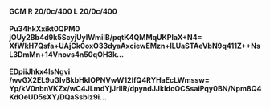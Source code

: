 #### GCM R 20/0c/400 L 20/0c/400
**Pu34hkXxikt0QPM0**<br/>**jOUy2Bb4d9k5ScyjUyIWmiIB/pqtK4QMMqUKPlaX+N4=**<br/>**XfWkH7Qsfa+UAjCk0oxO33dyaAxciewEMzn+lLUaSTAeVbN9q411Z++NsL3DmMn+14Vnovs4n50qOH3k...**<br/><br/>
**EDpiiJhkx4IsNgvi**<br/>**/wvGX2EL9uGIvBkbHkIOPNVwW12lfQ4RYHaEcLWmssw=**<br/>**Yp/kV0nbnVKZx/wC4JLmdYjJrllR/dpyndJJkIdoOCSsaiPqy0BN/Npm8Q4KdOeUD5sXY/DQaSsblz9i...**